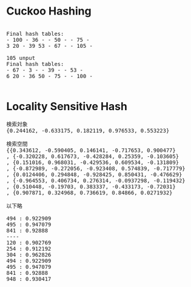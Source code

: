 # Cuckoo Hashing

<pre>

Final hash tables:
- 100 - 36 - - 50 - - 75 -
3 20 - 39 53 - 67 - - 105 -

105 unput
Final hash tables:
- 67 - 3 - - 39 - - 53 -
6 20 - 36 50 - 75 - - 100 -

</pre>

# Locality Sensitive Hash

<pre>
検索対象
{0.244162, -0.633175, 0.182119, 0.976533, 0.553223}

検索空間
{{0.343612, -0.590405, 0.146141, -0.717653, 0.900477}
, {-0.320228, 0.617673, -0.428284, 0.25359, -0.103605}
, {0.151016, 0.968031, -0.429536, 0.609534, -0.131809}
, {-0.872989, -0.272056, -0.923408, 0.574839, -0.717779}
, {0.0124406, 0.294848, -0.928425, 0.850431, -0.476629}
, {-0.964553, 0.406734, 0.276314, -0.0937298, -0.119432}
, {0.510448, -0.19703, 0.383337, -0.433173, -0.72031}
, {0.907871, 0.324968, 0.736619, 0.84866, 0.0271932}

以下略

494 : 0.922909
495 : 0.947079
841 : 0.92888
----
120 : 0.902769
254 : 0.912192
304 : 0.962826
494 : 0.922909
495 : 0.947079
841 : 0.92888
948 : 0.930417
</pre>



